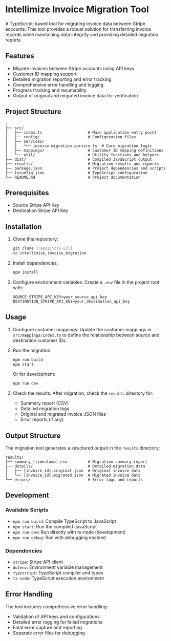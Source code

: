 # Intellimize Invoice Migration Tool

A TypeScript-based tool for migrating invoice data between Stripe accounts. This tool provides a robust solution for transferring invoice records while maintaining data integrity and providing detailed migration reports.

## Features

- Migrate invoices between Stripe accounts using API keys
- Customer ID mapping support
- Detailed migration reporting and error tracking
- Comprehensive error handling and logging
- Progress tracking and resumability
- Output of original and migrated invoice data for verification

## Project Structure

```
.
├── src/
│   ├── index.ts                    # Main application entry point
│   ├── config/                     # Configuration files
│   ├── services/
│   │   └── invoice-migration.service.ts  # Core migration logic
│   ├── mappings/                   # Customer ID mapping definitions
│   └── util/                       # Utility functions and helpers
├── dist/                           # Compiled JavaScript output
├── results/                        # Migration results and reports
├── package.json                    # Project dependencies and scripts
├── tsconfig.json                   # TypeScript configuration
└── README.md                       # Project documentation
```

## Prerequisites

- Source Stripe API Key
- Destination Stripe API Key

## Installation

1. Clone this repository:
   ```bash
   git clone [repository-url]
   cd intellimize_invoice_migration
   ```

2. Install dependencies:
   ```bash
   npm install
   ```

3. Configure environment variables:
   Create a `.env` file in the project root with:
   ```
   SOURCE_STRIPE_API_KEY=your_source_api_key
   DESTINATION_STRIPE_API_KEY=your_destination_api_key
   ```

## Usage

1. Configure customer mappings:
   Update the customer mappings in `src/mappings/index.ts` to define the relationship between source and destination customer IDs.

2. Run the migration:
   ```bash
   npm run build
   npm start
   ```

   Or for development:
   ```bash
   npm run dev
   ```

3. Check the results:
   After migration, check the `results` directory for:
   - Summary report (CSV)
   - Detailed migration logs
   - Original and migrated invoice JSON files
   - Error reports (if any)

## Output Structure

The migration tool generates a structured output in the `results` directory:

```
results/
├── summary_[timestamp].csv         # Migration summary report
├── details/                        # Detailed migration data
│   ├── [invoice_id].original.json  # Original invoice data
│   └── [invoice_id].migrated.json  # Migrated invoice data
└── errors/                         # Error logs and reports
```

## Development

### Available Scripts

- `npm run build`: Compile TypeScript to JavaScript
- `npm start`: Run the compiled JavaScript
- `npm run dev`: Run directly with ts-node (development)
- `npm run debug`: Run with debugging enabled

### Dependencies

- `stripe`: Stripe API client
- `dotenv`: Environment variable management
- `typescript`: TypeScript compiler and types
- `ts-node`: TypeScript execution environment

## Error Handling

The tool includes comprehensive error handling:
- Validation of API keys and configurations
- Detailed error logging for failed migrations
- Fatal error capture and reporting
- Separate error files for debugging